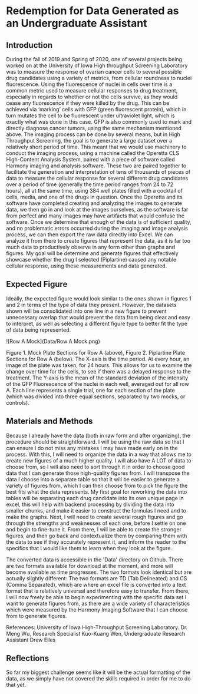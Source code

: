 # Redemption for Data Generated as an Undergraduate Assistant
 
## Introduction
During the fall of 2019 and Spring of 2020, one of several projects being worked on at the University of Iowa 
High throughput Screening Laboratory was to measure the response of ovarian cancer cells to several possible 
drug candidates using a variety of metrics, from cellular roundness to nuclei fluorescence. Using the 
fluorescence of nuclei in cells over time is a common metric used to measure cellular responses to drug 
treatment, especially in regards to whether or not the cells survive, as they would cease any fluorescence if 
they were killed by the drug. This can be achieved via ‘marking’ cells with GFP (green fluorescent protein), 
which in turn mutates the cell to be fluorescent under ultraviolet light, which is exactly what was done in 
this case. GFP is also commonly used to mark and directly diagnose cancer tumors, using the same mechanism 
mentioned above. The imaging process can be done by several means, but in High Throughput Screening, the goal 
is to generate a large dataset over a relatively short period of time. This meant that we would use machinery 
to conduct the imaging process, using a machine called the Operetta CLS High-Content Analysis System, paired 
with a piece of software called Harmony imaging and analysis software. These two are paired together to 
facilitate the generation and interpretation of tens of thousands of pieces of data to measure the cellular 
response for several different drug candidates over a period of time (generally the time period ranges from 
24 to 72 hours), all at the same time, using 384 well plates filled with a cocktail of cells, media, and one 
of the drugs in question. Once the Operetta and its software have completed creating and analyzing the images 
to generate data, we then go in and look at the images ourselves, as the software is far from perfect and 
many images may have artifacts that would confuse the software. Once we determine that enough of the data is 
of sufficient quality, and no problematic errors occurred during the imaging and image analysis process, we 
can then export the raw data directly into Excel. We can analyze it from there to create figures that 
represent the data, as it is far too much data to productively observe in any form other than graphs and 
figures. My goal will be determine and generate figures that effectively showcase whether the drug I selected 
(Piplartine) caused any notable cellular response, using these measurements and data generated.

 
## Expected Figure
Ideally, the expected figure would look similar to the ones shown in figures 1 and 2 in 
terms of the type of data they present. However, the datasets shown will be 
consolidated into one line in a new figure to prevent unnecessary overlap that would 
prevent the data from being clear and easy to interpret, as well as selecting a 
different figure type to better fit the type of data being represented.


![Row A Mock](Data/Row A Mock.png)

Figure 1. Mock Plate Sections for Row A (above), Figure 2. Piplartine Plate Sections 
for Row A (below). The X-axis is the time period. At every hour, an image of the plate 
was taken, for 24 hours. This allows for us to examine the change over time for the 
cells, to see if there was a delayed response to the treatment. The Y-axis is the mean 
of the standard deviation of the intensity of the GFP Fluorescence of the nuclei in 
each well, averaged out for all row A. Each line represents a single trial, one for 
each section of the plate (which was divided into three equal sections, separated by 
two mocks, or controls).




## Materials and Methods
Because I already have the data (both in raw form and after organizing), the procedure 
should be straightforward. I will be using the raw data so that I can ensure I do not 
miss any mistakes I may have made early on in the process. With this, I will need to 
organize the data in a way that allows me to create new figures of a much higher 
quality. I will also have A LOT of data to choose from, so I will also need to sort 
through it in order to choose good data that I can generate those high-quality figures 
from. I will transpose the data I choose into a separate table so that it will be 
easier to generate a variety of figures from, which I can then choose from to pick the 
figure the best fits what the data represents. My first goal for reworking the data 
into tables will be separating each drug candidate into its own unique page in excel, 
this will help with backend processing by dividing the data into smaller chunks, and 
make it easier to construct the formulas I need and to make the graphs. Next, I will 
need to create several rough figures and go through the strengths and weaknesses of 
each one, before I settle on one and begin to fine-tune it. From there, I will be able 
to create the stronger figures, and then go back and contextualize them by comparing 
them with the data to see if they accurately represent it, and inform the reader to the 
specifics that I would like them to learn when they look at the figure.

The converted data is accessible in the 'Data' directory on Github. There are two formats available for 
download at the moment, and more will become available as time progresses. The two formats look identical but 
are actually slightly different: The two formats are TD (Tab Delineated) and CS (Comma Separated), which are 
where an excel file is converted into a text format that is relatively universal and therefore easy to 
transfer. From there, I will now freely be able to begin experimenting with the specific data set I want to 
generate figures from, as there are a wide variety of characteristics which were measured by the Harmony 
Imaging Software that I can choose from to generate figures. 
 
References: University of Iowa High-Throughput Screening Laboratory. Dr. Meng Wu, Research 
Specialist Kuo-Kuang Wen, Undergraduate Research Assistant Drew Elles



## Reflections
So far my biggest challenge seems like it will be the actual formatting of the data, as we simply have
not covered the skills required in order for me to do that yet.
